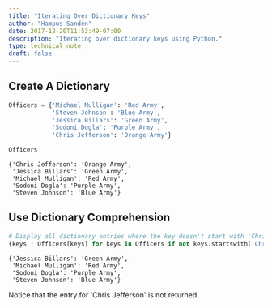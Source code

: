 ```yaml
---
title: "Iterating Over Dictionary Keys"
author: "Hampus Sandén"
date: 2017-12-20T11:53:49-07:00
description: "Iterating over dictionary keys using Python."
type: technical_note
draft: false
---
```

## Create A Dictionary


```python
Officers = {'Michael Mulligan': 'Red Army',
            'Steven Johnson': 'Blue Army',
            'Jessica Billars': 'Green Army',
            'Sodoni Dogla': 'Purple Army',
            'Chris Jefferson': 'Orange Army'}
```


```python
Officers
```




    {'Chris Jefferson': 'Orange Army',
     'Jessica Billars': 'Green Army',
     'Michael Mulligan': 'Red Army',
     'Sodoni Dogla': 'Purple Army',
     'Steven Johnson': 'Blue Army'}



## Use Dictionary Comprehension


```python
# Display all dictionary entries where the key doesn't start with 'Chris'
{keys : Officers[keys] for keys in Officers if not keys.startswith('Chris')}
```




    {'Jessica Billars': 'Green Army',
     'Michael Mulligan': 'Red Army',
     'Sodoni Dogla': 'Purple Army',
     'Steven Johnson': 'Blue Army'}



Notice that the entry for 'Chris Jefferson' is not returned.
